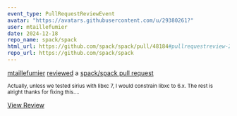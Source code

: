 ```yaml
---
event_type: PullRequestReviewEvent
avatar: "https://avatars.githubusercontent.com/u/29380261?"
user: mtaillefumier
date: 2024-12-18
repo_name: spack/spack
html_url: https://github.com/spack/spack/pull/48184#pullrequestreview-2511078246
repo_url: https://github.com/spack/spack
---
```


<a href='https://github.com/mtaillefumier' target='_blank'>mtaillefumier</a> <a href='https://github.com/spack/spack/pull/48184#pullrequestreview-2511078246' target='_blank'>reviewed</a> a <a href='https://github.com/spack/spack/pull/48184' target='_blank'>spack/spack pull request</a>

<small>Actually, unless we tested sirius with libxc 7, I would constrain libxc to  6.x. The rest is alright thanks for fixing this....</small>

<a href='https://github.com/spack/spack/pull/48184#pullrequestreview-2511078246' target='_blank'>View Review</a>